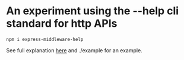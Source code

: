 # An experiment using the --help cli standard for http APIs

```
npm i express-middleware-help
```

See full explanation [here](https://hobochild.com/posts/api-help) and ./example for an example.
